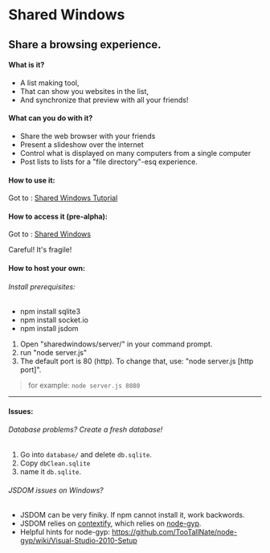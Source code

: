 Shared Windows
=============

Share a browsing experience.
----------------------------

#### What is it?

* A list making tool,
* That can show you websites in the list,
* And synchronize that preview with all your friends!

#### What can you do with it?

* Share the web browser with your friends
* Present a slideshow over the internet
* Control what is displayed on many computers from a single computer
* Post lists to lists for a "file directory"-esq experience.

#### How to use it:

Got to : [Shared Windows Tutorial](https://sharedwindows.hackpad.com/How%2520to%2520Use%2520Shared%2520Windows#How-to-Use-Shared-Windows)

#### How to access it (pre-alpha):

Got to : [Shared Windows](http://www.sharedwindows.com)

Careful! It's fragile!

#### How to host your own:

###### Install prerequisites:
*  npm install sqlite3
*  npm install socket.io
*  npm install jsdom

<!--[  ]  npm install hackpad
    [  ]  npm install request-->

 
 
1. Open "sharedwindows/server/" in your command prompt.
2. run "node server.js"
3. The default port is 80 (http). To change that, use: "node server.js [http port]". 

> for example: `node server.js 8080`

---------------------------
#### Issues:

###### Database problems? Create a fresh database! 

1. Go into `database/` and delete `db.sqlite`. 
2. Copy `dbClean.sqlite`
3. name it `db.sqlite`.

###### JSDOM issues on Windows?
* JSDOM can be very finiky. If npm cannot install it, work backwords. 
* JSDOM relies on [contextify](https://github.com/brianmcd/contextify), which relies on [node-gyp](https://github.com/TooTallNate/node-gyp).
* Helpful hints for node-gyp: https://github.com/TooTallNate/node-gyp/wiki/Visual-Studio-2010-Setup
